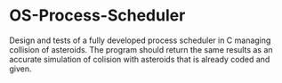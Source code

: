 # OS-Process-Scheduler
Design and tests of a fully developed process scheduler in C managing collision of asteroids. The program should return the same results as an accurate simulation of colision with asteroids that is already coded and given.

